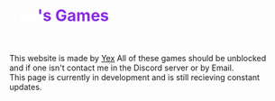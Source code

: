 <h1 style="color:blueviolet;"> <a href="https://github.com/yexex" style="color:white;">Yex</a>'s Games </h1>
<br/>
<p> This website is made by <a href="https://github.com/yexex">Yex</a> All of these games should be unblocked <br> and if one isn't contact me in the Discord server or by Email. <br>This page is currently in development and is still recieving constant updates.</p>

